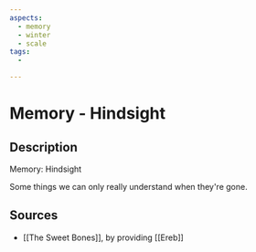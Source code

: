 ```yaml
---
aspects:
  - memory
  - winter
  - scale
tags:
  - 

---
```


# Memory - Hindsight

## Description
Memory: Hindsight

Some things we can only really understand when they're gone.
## Sources

- [[The Sweet Bones]], by providing [[Ereb]]